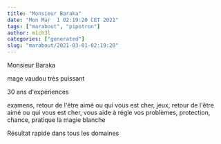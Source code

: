 ```yaml
---
title: "Monsieur Baraka"
date: "Mon Mar  1 02:19:20 CET 2021"
tags: ["marabout", "pipotron"]
author: m1ch3l
categories: ["generated"]
slug: "marabout/2021-03-01-02:19:20"
---
```


Monsieur Baraka

mage vaudou très puissant

30 ans d'expériences

examens, retour de l'être aimé ou qui vous est cher, jeux, retour de l'être aimé ou qui vous est cher, vous aide à régle vos problèmes, protection, chance, pratique la magie blanche

Résultat rapide dans tous les domaines
